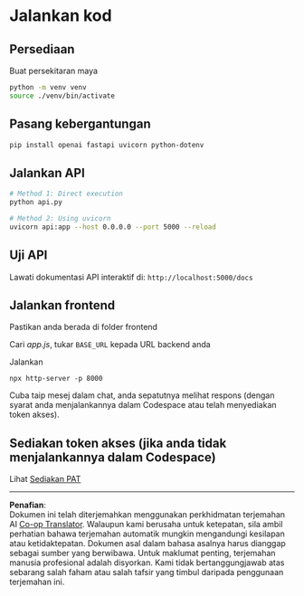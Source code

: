 <!--
CO_OP_TRANSLATOR_METADATA:
{
  "original_hash": "0aaa930f076f2d83cc872ad157f8ffd3",
  "translation_date": "2025-10-24T14:30:41+00:00",
  "source_file": "9-chat-project/solution/backend/python/README.md",
  "language_code": "ms"
}
-->
# Jalankan kod

## Persediaan

Buat persekitaran maya

```sh
python -m venv venv
source ./venv/bin/activate
```

## Pasang kebergantungan

```sh
pip install openai fastapi uvicorn python-dotenv
```

## Jalankan API

```sh
# Method 1: Direct execution
python api.py

# Method 2: Using uvicorn
uvicorn api:app --host 0.0.0.0 --port 5000 --reload
```

## Uji API

Lawati dokumentasi API interaktif di: `http://localhost:5000/docs`

## Jalankan frontend

Pastikan anda berada di folder frontend

Cari *app.js*, tukar `BASE_URL` kepada URL backend anda

Jalankan

```
npx http-server -p 8000
```

Cuba taip mesej dalam chat, anda sepatutnya melihat respons (dengan syarat anda menjalankannya dalam Codespace atau telah menyediakan token akses).

## Sediakan token akses (jika anda tidak menjalankannya dalam Codespace)

Lihat [Sediakan PAT](https://docs.github.com/en/authentication/keeping-your-account-and-data-secure/managing-your-personal-access-tokens)

---

**Penafian**:  
Dokumen ini telah diterjemahkan menggunakan perkhidmatan terjemahan AI [Co-op Translator](https://github.com/Azure/co-op-translator). Walaupun kami berusaha untuk ketepatan, sila ambil perhatian bahawa terjemahan automatik mungkin mengandungi kesilapan atau ketidaktepatan. Dokumen asal dalam bahasa asalnya harus dianggap sebagai sumber yang berwibawa. Untuk maklumat penting, terjemahan manusia profesional adalah disyorkan. Kami tidak bertanggungjawab atas sebarang salah faham atau salah tafsir yang timbul daripada penggunaan terjemahan ini.